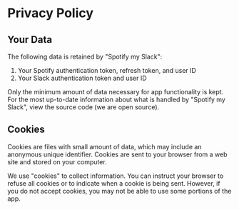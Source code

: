 # Privacy Policy

## Your Data

The following data is retained by "Spotify my Slack":
1. Your Spotify authentication token, refresh token, and user ID
2. Your Slack authentication token and user ID

Only the minimum amount of data necessary for app functionality is kept. For
the most up-to-date information about what is handled by "Spotify
my Slack", view the source code (we are open source).

## Cookies
Cookies are files with small amount of data, which may include an anonymous
unique identifier. Cookies are sent to your browser from a web site and stored
on your computer.

We use "cookies" to collect information. You can instruct your browser to
refuse all cookies or to indicate when a cookie is being sent. However, if you
do not accept cookies, you may not be able to use some portions of the app.
